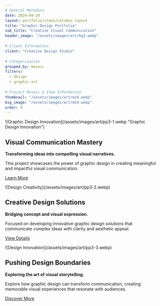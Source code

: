 ```yaml
---
# General Metadata
date: 2024-04-20
layout: portfolio/items/columns-layout
title: "Graphic Design Portfolio"
sub_title: "Creative Visual Communication"
header_image: "/assets/images/art/bg3.webp"

# Client Information
client: "Creative Design Studio"

# Categorization
grouped_by: mosaic
filters:
  - design
  - graphic-art

# Project Mosaic & Item Information
thumbnail: "/assets/images/art/ms9.webp"
big_image: "/assets/images/art/ms9.webp"
order: 9
---
```


<section alignment="left">
![Graphic Design Innovation](/assets/images/art/pp3-1.webp "Graphic Design Innovation")

## Visual Communication Mastery

**Transforming ideas into compelling visual narratives.**
<p class="lead">
This project showcases the power of graphic design in creating meaningful and impactful visual communication.
</p>

[Learn More](#)

</section>

<section alignment="right">
![Design Creativity](/assets/images/art/pp3-2.webp)

## Creative Design Solutions

**Bridging concept and visual expression.**

<p class="lead">Focused on developing innovative graphic design solutions that communicate complex ideas with clarity and aesthetic appeal.</p>

[View Details](#)
</section>

<section alignment="left">
![Design Innovation](/assets/images/art/pp3-3.webp)

## Pushing Design Boundaries

**Exploring the art of visual storytelling.**

<p class="lead">Explore how graphic design can transform communication, creating memorable visual experiences that resonate with audiences.</p>

[Discover More](#)
</section>
